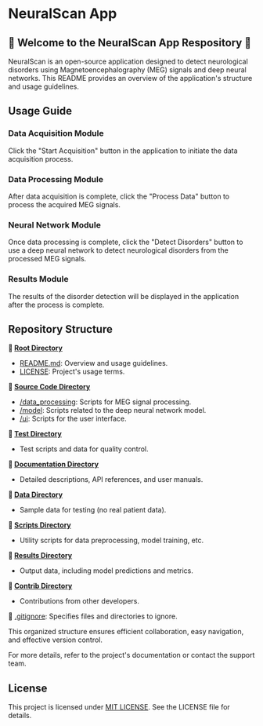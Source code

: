 # **NeuralScan App**

## 🧠 **Welcome to the NeuralScan App Respository** 🧠

NeuralScan is an open-source application designed to detect neurological disorders using Magnetoencephalography (MEG) signals and deep neural networks. This README provides an overview of the application's structure and usage guidelines.

## Usage Guide

### **Data Acquisition Module**

Click the "Start Acquisition" button in the application to initiate the data acquisition process.

### **Data Processing Module**

After data acquisition is complete, click the "Process Data" button to process the acquired MEG signals.

### **Neural Network Module**

Once data processing is complete, click the "Detect Disorders" button to use a deep neural network to detect neurological disorders from the processed MEG signals.

### **Results Module**

The results of the disorder detection will be displayed in the application after the process is complete.

## **Repository Structure**

**📂 [Root Directory]()**

- [README.md](): Overview and usage guidelines.
- [LICENSE](): Project's usage terms.

**📂 [Source Code Directory]()**

- [/data_processing](): Scripts for MEG signal processing.
- [/model](): Scripts related to the deep neural network model.
- [/ui](): Scripts for the user interface.

**📂 [Test Directory]()**

- Test scripts and data for quality control.

**📂 [Documentation Directory]()**

- Detailed descriptions, API references, and user manuals.

**📂 [Data Directory]()**

- Sample data for testing (no real patient data).

**📂 [Scripts Directory]()**

- Utility scripts for data preprocessing, model training, etc.

**📂 [Results Directory]()**

- Output data, including model predictions and metrics.

**📂 [Contrib Directory]()**

- Contributions from other developers.

📄 [.gitignore](): Specifies files and directories to ignore.

This organized structure ensures efficient collaboration, easy navigation, and effective version control.

For more details, refer to the project's documentation or contact the support team.

## License

This project is licensed under [MIT LICENSE](https://github.com/suntzu22/NeuralScan/blob/main/LICENSE). See the LICENSE file for details.


